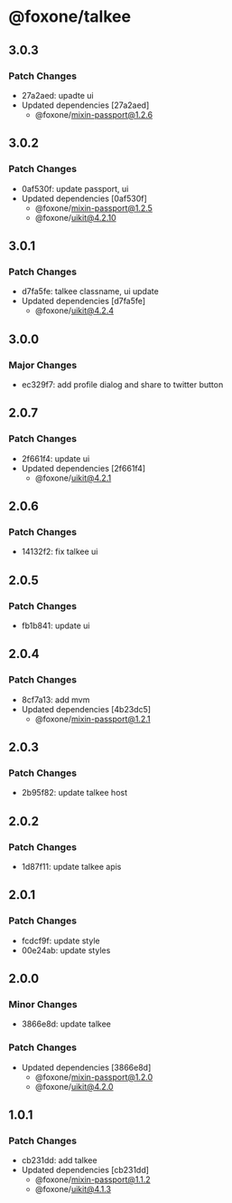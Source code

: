 # @foxone/talkee

## 3.0.3

### Patch Changes

- 27a2aed: upadte ui
- Updated dependencies [27a2aed]
  - @foxone/mixin-passport@1.2.6

## 3.0.2

### Patch Changes

- 0af530f: update passport, ui
- Updated dependencies [0af530f]
  - @foxone/mixin-passport@1.2.5
  - @foxone/uikit@4.2.10

## 3.0.1

### Patch Changes

- d7fa5fe: talkee classname, ui update
- Updated dependencies [d7fa5fe]
  - @foxone/uikit@4.2.4

## 3.0.0

### Major Changes

- ec329f7: add profile dialog and share to twitter button

## 2.0.7

### Patch Changes

- 2f661f4: update ui
- Updated dependencies [2f661f4]
  - @foxone/uikit@4.2.1

## 2.0.6

### Patch Changes

- 14132f2: fix talkee ui

## 2.0.5

### Patch Changes

- fb1b841: update ui

## 2.0.4

### Patch Changes

- 8cf7a13: add mvm
- Updated dependencies [4b23dc5]
  - @foxone/mixin-passport@1.2.1

## 2.0.3

### Patch Changes

- 2b95f82: update talkee host

## 2.0.2

### Patch Changes

- 1d87f11: update talkee apis

## 2.0.1

### Patch Changes

- fcdcf9f: update style
- 00e24ab: update styles

## 2.0.0

### Minor Changes

- 3866e8d: update talkee

### Patch Changes

- Updated dependencies [3866e8d]
  - @foxone/mixin-passport@1.2.0
  - @foxone/uikit@4.2.0

## 1.0.1

### Patch Changes

- cb231dd: add talkee
- Updated dependencies [cb231dd]
  - @foxone/mixin-passport@1.1.2
  - @foxone/uikit@4.1.3
